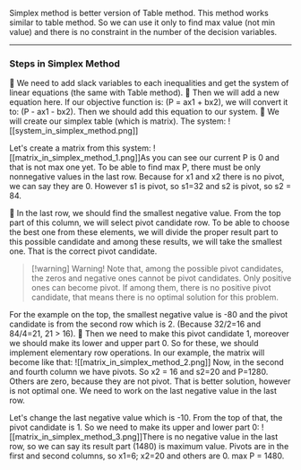 Simplex method is better version of Table method. This method works similar to table method. So we can use it only to find max value (not min value) and there is no constraint in the number of the decision variables.

---
### **Steps in Simplex Method**
🔹 We need to add slack variables to each inequalities and get the system of linear equations (the same with Table method). 
🔹 Then we will add a new equation here. If our objective function is: (P = ax1 + bx2), we will convert it to: (P - ax1 - bx2). Then we should add this equation to our system.
🔹 We will create our simplex table (which is matrix).
The system:
![[system_in_simplex_method.png]]

Let's create a matrix from this system:
![[matrix_in_simplex_method_1.png]]As you can see our current P is 0 and that is not max one yet.
To be able to find max P, there must be only nonnegative values in the last row.
Because for x1 and x2 there is no pivot, we can say they are 0. However s1 is pivot, so s1=32 and s2 is pivot, so s2 = 84.

🔹 In the last row, we should find the smallest negative value. From the top part of this column, we will select pivot candidate row. To be able to choose the best one from these elements, we will divide the proper result part to this possible candidate and among these results, we will take the smallest one. That is the correct pivot candidate.
	
> [!warning] Warning!
> Note that, among the possible pivot candidates, the zeros and negative ones cannot be pivot candidates. Only positive ones can become pivot. If among them, there is no positive pivot candidate, that means there is no optimal solution for this problem.

For the example on the top, the smallest negative value is -80 and the pivot candidate is from the second row which is 2. (Because 32/2=16 and 84/4=21, 21 > 16). 
🔹 Then we need to make this pivot candidate 1, moreover we should make its lower and upper part 0. So for these, we should implement elementary row operations. In our example, the matrix will become like that:
![[matrix_in_simplex_method_2.png]]
Now, in the second and fourth column we have pivots. So x2 = 16 and s2=20 and P=1280. Others are zero, because they are not pivot.
That is better solution, however is not optimal one. We need to work on the last negative value in the last row.

Let's change the last negative value which is -10. From the top of that, the pivot candidate is 1. So we need to make its upper and lower part 0:
![[matrix_in_simplex_method_3.png]]There is no negative value in the last row, so we can say its result part (1480) is maximum value. Pivots are in the first and second columns, so x1=6; x2=20 and others are 0. max P = 1480.